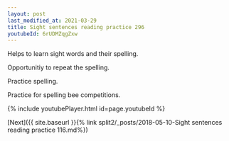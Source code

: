 ```yaml
---
layout: post
last_modified_at: 2021-03-29
title: Sight sentences reading practice 296
youtubeId: 6rUDMZqgZxw
---
```

 
 
Helps to learn sight words and their spelling.

Opportunitiy to repeat the spelling. 

Practice spelling. 
 
Practice for spelling bee competitions. 
 
{% include youtubePlayer.html id=page.youtubeId %}
 
 

[Next]({{ site.baseurl }}{% link  split2/_posts/2018-05-10-Sight sentences reading practice 116.md%})
 

